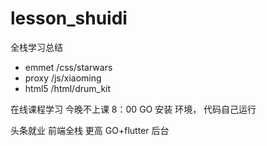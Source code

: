 # lesson_shuidi
全栈学习总结

- emmet   /css/starwars
- proxy   /js/xiaoming
- html5   /html/drum_kit

在线课程学习 今晚不上课 8：00 
GO 安装 环境，  代码自己运行

头条就业 
前端全栈 更高 GO+flutter 
后台